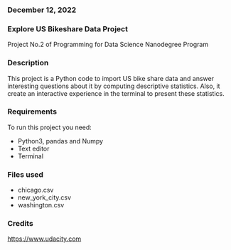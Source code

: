 

### December 12, 2022

### Explore US Bikeshare Data Project
Project No.2 of Programming for Data Science Nanodegree Program

### Description
This project is a Python code to import US bike share data and answer interesting questions about it by computing descriptive statistics. Also, it create an interactive experience in the terminal to present these statistics.

### Requirements
To run this project you need:
- Python3, pandas and Numpy
- Text editor
- Terminal

### Files used
- chicago.csv
- new_york_city.csv
- washington.csv

### Credits
https://www.udacity.com
